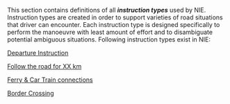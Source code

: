 This section contains definitions of all _**instruction types**_ used by NIE. Instruction types are created in order to support varieties of road situations that driver can encounter. Each instruction type is designed specifically to perform the manoeuvre with least amount of effort and to disambiguate potential ambiguous situations. Following instruction types exist in NIE:

[Departure Instruction](./Departure%20Instruction/Departure_Instruction.md)

[Follow the road for XX km](./Follow%20the%20road%20for%20XX%20km/Follow_the_road_for_XX_km.md)

[Ferry &amp; Car Train connections](./Ferry%20%26%20Car%20Train%20connections%20%20/Ferry_%26_Car_Train_connections.md)

[Border Crossing](./Border%20Crossing%20%20/Border_Crossing.md)
